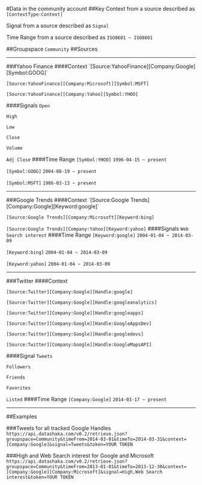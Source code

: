 #Data in the community account
##Key
Context from a source described as `[ContextType:Context]`

Signal from a source described as `Signal`

Time Range from a source described as `ISO8601 ~ ISO8601`

##Groupspace
`Community`
##Sources
<hr/>
###Yahoo Finance
####Context
`[Source:YahooFinance][Company:Google][Symbol:GOOG]`

`[Source:YahooFinance][Company:Microsoft][Symbol:MSFT]`

`[Source:YahooFinance][Company:Yahoo][Symbol:YHOO]`

####Signals
`Open`

`High`

`Low`

`Close`

`Volume`

`Adj Close`
####Time Range
`[Symbol:YHOO]` `1996-04-15 ~ present`

`[Symbol:GOOG]` `2004-08-19 ~ present`

`[Symbol:MSFT]` `1986-03-13 ~ present`
<hr/>
###Google Trends
####Context
`[Source:Google Trends][Company:Google][Keyword:google]`

`[Source:Google Trends][Company:Microsoft][Keyword:bing]`

`[Source:Google Trends][Company:Yahoo][Keyword:yahoo]`
####Signals
`Web Search interest`
####Time Range
`[Keyword:google]` `2004-01-04 ~ 2014-03-09`

`[Keyword:bing]` `2004-01-04 ~ 2014-03-09`

`[Keyword:yahoo]` `2004-01-04 ~ 2014-03-09`
<hr/>
###Twitter
####Context

`[Source:Twitter][Company:Google][Handle:google]`

`[Source:Twitter][Company:Google][Handle:googleanalytics]`

`[Source:Twitter][Company:Google][Handle:googleapps]`

`[Source:Twitter][Company:Google][Handle:GoogleAppsDev]`

`[Source:Twitter][Company:Google][Handle:googledevs]`

`[Source:Twitter][Company:Google][Handle:GoogleMapsAPI]`

####Signal
`Tweets`

`Followers`

`Friends`

`Favorites`

`Listed`
####Time Range
`[Company:Google]` `2014-03-17 ~ present`
<hr/>
##Examples

###Tweets for all tracked Google Handles
`https://api.datashaka.com/v0.2/retrieve.json?groupspace=Community&timeFrom=2014-03-01&timeTo=2014-03-31&context=[Company:Google]&signal=Tweets&token=YOUR TOKEN`

###High and Web Search interest for Google and Microsoft
`https://api.datashaka.com/v0.2/retrieve.json?groupspace=Community&timeFrom=2013-01-01&timeTo=2013-12-30&context=[Company:Google][Company:Microsoft]&signal=High,Web Search interest&token=YOUR TOKEN`

